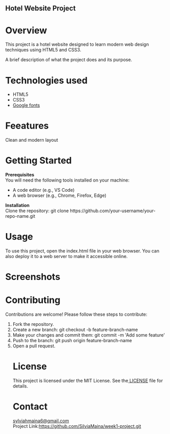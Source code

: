 ## Hotel Website Project
# Overview
This project is a hotel website designed to learn modern web design techniques using HTML5 and CSS3.

A brief description of what the project does and its purpose.
# Technologies used

<ul>
<li>HTML5</li>
<li>CSS3</li>
<li><a href="https://fonts.google.com/">Google fonts</a></li>
</ul>

# Feeatures
Clean and modern layout

# Getting Started
<b>Prerequisites</b><br>
You will need the following tools installed on your machine:
<ul>
<li>A code editor (e.g., VS Code)</li>
<li>A web browser (e.g., Chrome, Firefox, Edge)</li>
</ul>
<b> Installation</b>
<br>
Clone the repository:
git clone https://github.com/your-username/your-repo-name.git

# Usage
To use this project, open the index.html file in your web browser. You can also deploy it to a web server to make it accessible online.

# Screenshots
<a href="/assets/screenshot.PNG"></a>
# Contributing
Contributions are welcome! Please follow these steps to contribute:
<ol>
  <li>Fork the repository.</li>
<li>Create a new branch: git checkout -b feature-branch-name</li>
<li>Make your changes and commit them: git commit -m 'Add some feature'</li>
<li>Push to the branch: git push origin feature-branch-name</li>
<li>Open a pull request.</li>

# License
This project is licensed under the MIT License. See the<a href=""> LICENSE</a> file for details.
# Contact
sylviahmaina6@gmail.com<br>
Project Link:https://github.com/SilviaMaina/week1-project.git


